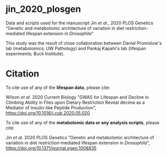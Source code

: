 # jin_2020_plosgen

Data and scripts used for the manuscript Jin *et al.*, 2020 PLOS Genetics "Genetic and metabolomic architecture of variation in diet restriction-mediated lifespan extension in *Drosophila*"

This study was the result of close collaboration between Daniel Promislow's lab (metabolomics; UW Pathology) and Pankaj Kapahi's lab (lifespan experiments; Buck Institute).


# Citation
To cite use of any of the **lifespan data**, please cite:

Wilson *et al.* 2020 Current Biology "GWAS for Lifespan and Decline in Climbing Ability in Flies upon Dietary Restriction Reveal decima as a Mediator of Insulin-like Peptide Production", https://doi.org/10.1016/j.cub.2020.05.020

To cite use of any of the **metabolomic data or any analysis scripts**, please cite:

Jin *et al.* 2020 PLOS Genetics "Genetic and metabolomic architecture of variation in diet restriction-mediated lifespan extension in *Drosophila*", https://doi.org/10.1371/journal.pgen.1008835
